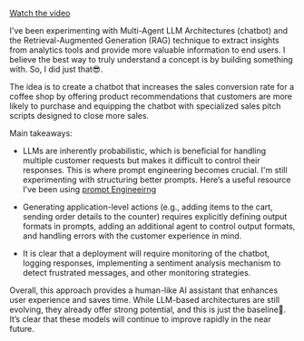 [Watch the video](https://www.youtube.com/watch?v=3CvPp7rMKX4)

I've been experimenting with Multi-Agent LLM Architectures (chatbot) and the Retrieval-Augmented Generation (RAG) technique to extract insights from analytics tools and provide more valuable information to end users. I believe the best way to truly understand a concept is by building something with. So, I did just that😎.

The idea is to create a chatbot that increases the sales conversion rate for a coffee shop by offering product recommendations that customers are more likely to purchase and equipping the chatbot with specialized sales pitch scripts designed to close more sales.

Main takeaways: 
- LLMs are inherently probabilistic, which is beneficial for handling multiple customer requests but makes it difficult to control their responses. This is where prompt engineering becomes crucial. I'm still experimenting with structuring better prompts. Here’s a useful resource I’ve been using [prompt Engineeirng](https://www.promptingguide.ai/techniques)

- Generating application-level actions (e.g., adding items to the cart, sending order details to the counter) requires explicitly defining output formats in prompts, adding an additional agent to control output formats, and handling errors with the customer experience in mind. 

- It is clear that a deployment will require monitoring of the chatbot, logging responses, implementing a sentiment analysis mechanism to detect frustrated messages, and other monitoring strategies.

Overall, this approach provides a human-like AI assistant that enhances user experience and saves time. While LLM-based architectures are still evolving, they already offer strong potential, and this is just the baseline🧐. It’s clear that these models will continue to improve rapidly in the near future.
